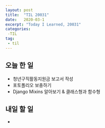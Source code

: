 ```yaml
---
layout: post
title:  "TIL 20031"
date:   2020-03-1
excerpt: "Today I Learned, 20031"
categories: 
 -TIL
tag:
 - til
---
```

## 오늘 한 일

* 청년구직활동지원금 보고서 작성
* 포토폴리오 보충하기
* Django Mixins 알아보기 & 클래스형과 함수형

## 내일 할 일

* 